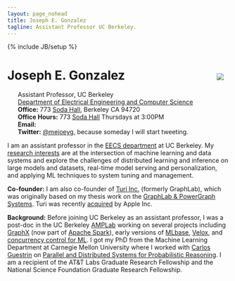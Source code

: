 ```yaml
---
layout: page_nohead
title: Joseph E. Gonzalez
tagline: Assistant Professor UC Berkeley.
---
```

{% include JB/setup %}


<script src="assets/scripts.js"></script>

<div>
<div style="float:right;padding:12px">
<img src="{{ BASE_PATH }}/assets/jegonzal.jpg">
</div>

<h1> Joseph E. Gonzalez </h1>

<ul style="list-style-type:none">

<li> Assistant Professor, UC Berkeley </li>

  <li> <a href="http://eecs.berkeley.edu">Department of Electrical Engineering and Computer Science</a> </li>

  <li> <b>Office:</b> 773 <a href="https://goo.gl/maps/U7JiapPCY2x">Soda Hall</a>, Berkeley CA 94720</li>

  <li> <b>Office Hours:</b> 773 <a href="https://goo.gl/maps/U7JiapPCY2x">Soda Hall</a> Thursdays at 3:00PM </li>


  <li> <b>Email:</b>
    <script type="text/javascript"> email_address("jegonzal") </script>
  </li>

  <li> <b>Twitter:</b> <a href="https://twitter.com/mejoeyg">@mejoeyg</a>, because someday I will start tweeting.</li>
  </ul>

</div>






I am an assistant professor in the <a href="http://www.eecs.berkeley.edu">EECS department</a> at UC Berkeley.  My <a href="assets/joseph_gonzalez_research_statement.pdf">research interests</a> are at the intersection of machine learning and data systems and explore the challenges of distributed learning and inference on large models and datasets, real-time model serving and personalization, and applying ML techniques to system tuning and management.

<b>Co-founder:</b> I am also co-founder of <a href="http://Turi.com">Turi Inc.</a> (formerly GraphLab), which was originally based on my thesis work on the <a href="https://github.com/dato-code/PowerGraph">GraphLab & PowerGraph Systems</a>.  Turi was recently <a href="http://www.geekwire.com/2016/exclusive-apple-acquires-turi-major-exit-seattle-based-machine-learning-ai-startup/">acquired</a> by Apple Inc.


<b>Background:</b> Before joining UC Berkeley as an assistant professor, I was a post-doc in the UC Berkeley <a href="https://amplab.cs.berkeley.edu">AMPLab</a> working on several projects including <a href="http://spark.apache.org/graphx/">GraphX</a> (now part of <a href="http://spark.apache.org">Apache Spark</a>), early versions of <a href="http://mlbase.org">MLbase</a>, <a href="https://amplab.cs.berkeley.edu/projects/velox/">Velox</a>, and <a href="https://amplab.cs.berkeley.edu/projects/ccml/">concurrency control for ML</a>.
I got my PhD from the Machine Learning Department at Carnegie Mellon University
where I worked with <a href="https://homes.cs.washington.edu/~guestrin/">Carlos Guestrin</a> on <a href="assets/papers/jegonzal_thesis.pdf">Parallel and Distributed Systems for Probabilistic Reasoning</a>.  I am a recipient of the AT&amp;T Labs Graduate Research Fellowship and the National Science Foundation Graduate Research Fellowship.

<!-- ## Prospective Students ##

I am looking for additional graduate and undergraduate students to join my active projects on large-scale and real-time machine learning.  If you are interested please send me an email and we can setup a time to meet.


I am in the process of updating this website with additional information on active projects, my research group, and teaching information so stay tuned!
 -->


